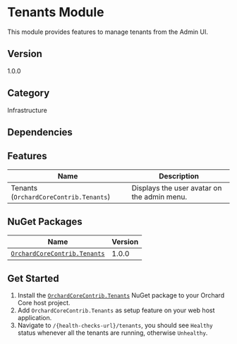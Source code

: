 # Tenants Module

This module provides features to manage tenants from the Admin UI.

## Version

1.0.0

## Category

Infrastructure

## Dependencies

## Features

| Name | Description |
| --- | --- |
| Tenants (`OrchardCoreContrib.Tenants`) | Displays the user avatar on the admin menu. |

## NuGet Packages

| Name | Version |
| --- | --- |
| [`OrchardCoreContrib.Tenants`](https://www.nuget.org/packages/OrchardCoreContrib.ReverseProxy.Yarp/1.0.0) | 1.0.0 |

## Get Started

1. Install the [`OrchardCoreContrib.Tenants`](https://www.nuget.org/packages/OrchardCoreContrib.Tenants/) NuGet package to your Orchard Core host project.
2. Add `OrchardCoreContrib.Tenants` as setup feature on your web host application.
3. Navigate to `/{health-checks-url}/tenants`, you should see `Healthy` status whenever all the tenants are running, otherwise `Unhealthy`.
